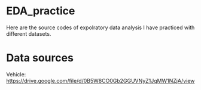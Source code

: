 # EDA_practice
Here are the source codes of expolratory data analysis I have practiced with different datasets.
# Data sources
Vehicle: https://drive.google.com/file/d/0B5W8CO0Gb2GGUVNyZ1JqMW1NZjA/view
